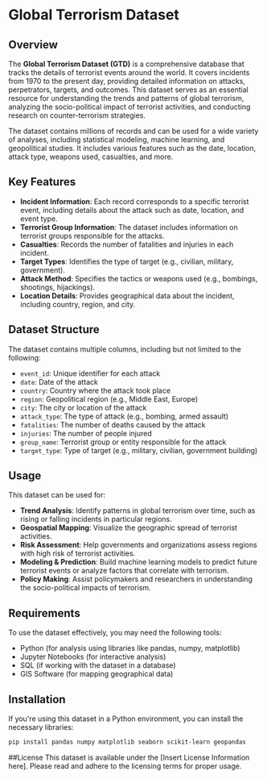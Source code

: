 # Global Terrorism Dataset

## Overview

The **Global Terrorism Dataset (GTD)** is a comprehensive database that tracks the details of terrorist events around the world. It covers incidents from 1970 to the present day, providing detailed information on attacks, perpetrators, targets, and outcomes. This dataset serves as an essential resource for understanding the trends and patterns of global terrorism, analyzing the socio-political impact of terrorist activities, and conducting research on counter-terrorism strategies.

The dataset contains millions of records and can be used for a wide variety of analyses, including statistical modeling, machine learning, and geopolitical studies. It includes various features such as the date, location, attack type, weapons used, casualties, and more.

## Key Features

- **Incident Information**: Each record corresponds to a specific terrorist event, including details about the attack such as date, location, and event type.
- **Terrorist Group Information**: The dataset includes information on terrorist groups responsible for the attacks.
- **Casualties**: Records the number of fatalities and injuries in each incident.
- **Target Types**: Identifies the type of target (e.g., civilian, military, government).
- **Attack Method**: Specifies the tactics or weapons used (e.g., bombings, shootings, hijackings).
- **Location Details**: Provides geographical data about the incident, including country, region, and city.

## Dataset Structure

The dataset contains multiple columns, including but not limited to the following:

- `event_id`: Unique identifier for each attack
- `date`: Date of the attack
- `country`: Country where the attack took place
- `region`: Geopolitical region (e.g., Middle East, Europe)
- `city`: The city or location of the attack
- `attack_type`: The type of attack (e.g., bombing, armed assault)
- `fatalities`: The number of deaths caused by the attack
- `injuries`: The number of people injured
- `group_name`: Terrorist group or entity responsible for the attack
- `target_type`: Type of target (e.g., military, civilian, government building)

## Usage

This dataset can be used for:

- **Trend Analysis**: Identify patterns in global terrorism over time, such as rising or falling incidents in particular regions.
- **Geospatial Mapping**: Visualize the geographic spread of terrorist activities.
- **Risk Assessment**: Help governments and organizations assess regions with high risk of terrorist activities.
- **Modeling & Prediction**: Build machine learning models to predict future terrorist events or analyze factors that correlate with terrorism.
- **Policy Making**: Assist policymakers and researchers in understanding the socio-political impacts of terrorism.

## Requirements

To use the dataset effectively, you may need the following tools:

- Python (for analysis using libraries like pandas, numpy, matplotlib)
- Jupyter Notebooks (for interactive analysis)
- SQL (if working with the dataset in a database)
- GIS Software (for mapping geographical data)

## Installation

If you're using this dataset in a Python environment, you can install the necessary libraries:

```bash
pip install pandas numpy matplotlib seaborn scikit-learn geopandas
```

##License
This dataset is available under the [Insert License Information here]. Please read and adhere to the licensing terms for proper usage.
